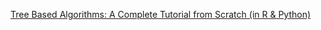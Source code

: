 
[Tree Based Algorithms: A Complete Tutorial from Scratch (in R & Python)](https://www.analyticsvidhya.com/blog/2016/04/tree-based-algorithms-complete-tutorial-scratch-in-python)
